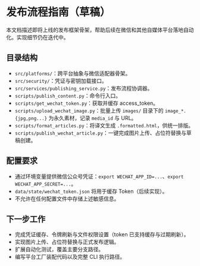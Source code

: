 # 发布流程指南（草稿）

本文档描述即将上线的发布框架骨架，帮助后续在微信和其他自媒体平台落地自动化。实现细节仍在迭代中。

## 目录结构
- `src/platforms/`：跨平台抽象与微信适配器骨架。
- `src/security/`：凭证与密钥加载接口。
- `src/services/publishing_service.py`：发布流程协调器。
- `scripts/publish_content.py`：命令行入口。
- `scripts/get_wechat_token.py`：获取并缓存 access_token。
- `scripts/upload_wechat_image.py`：批量上传 `images/` 目录下的 `image_*.{jpg,png...}` 为永久素材，记录 `media_id` 与 URL。
- `scripts/format_articles.py`：将译文生成 `.formatted.html`，供统一排版。
- `scripts/publish_wechat_article.py`：一键完成图片上传、占位符替换与草稿创建。

## 配置要求
- 通过环境变量提供微信公众号凭证：`export WECHAT_APP_ID=...`、`export WECHAT_APP_SECRET=...`。
- `data/state/wechat_token.json` 将用于缓存 Token（后续实现）。
- 不允许在任何配置文件中存储上述敏感信息。

## 下一步工作
- 完成凭证缓存、令牌刷新与文件权限设置（token 已支持缓存与过期刷新）。
- 实现图片上传、占位符替换与正式发布逻辑。
- 扩展自动化测试，覆盖主要分支路径。
- 编写平台工厂装配代码以及完整 CLI 执行路径。
